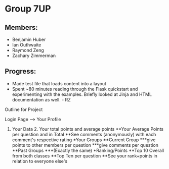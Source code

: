 Group 7UP
=========

## Members: ##

* Benjamin Huber
* Ian Outhwaite
* Raymond Zeng
* Zachary Zimmerman

## Progress: ##

* Made test file that loads content into a layout
* Spent ~80 minutes reading through the Flask quickstart and experimenting with the examples. Briefly looked at Jinja and HTML documentation as well. - RZ
  
Outline for Project

Login Page -->
Your Profile
1. Your Data
    2. Your total points and average points
**Your Average Points per question and in Total 
**See comments (anonymously) with each comment's respective  rating
*Your Groups
**Current Group
***give points to other members per question
***give comments per question
**Past Groups
***(Exactly the same)
*Ranking/Points
**Top 10 Overall from both classes
**Top Ten per question
 **See your rank+points in relation to everyone else's
